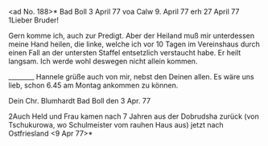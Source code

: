 




























<ad No. 188>* Bad Boll 3 April 77
 voa Calw 9. April 77
 erh 27 April 77
1Lieber Bruder!

Gern komme ich, auch zur Predigt. Aber der Heiland muß mir unterdessen meine Hand heilen, die linke, welche ich vor 10 Tagen im Vereinshaus durch einen Fall an der untersten Staffel entsetzlich verstaucht habe. Er heilt langsam. Ich werde wohl deswegen nicht allein kommen.

________ Hannele grüße auch von mir, nebst den Deinen allen. 
Es wäre uns lieb, schon 6.45 am Montag ankommen zu können.

 Dein
 Chr. Blumhardt
Bad Boll
den 3 Apr. 77

2Auch Held und Frau kamen nach 7 Jahren aus der Dobrudsha zurück (von Tschukurowa, wo Schulmeister vom rauhen Haus aus) jetzt nach Ostfriesland <9 Apr 77>*
